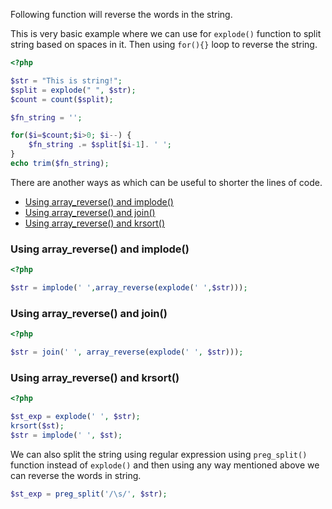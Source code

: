Following function will reverse the words in the string.

This is very basic example where we can use for `explode()` function to split string based on spaces in it. Then using `for(){}` loop to reverse the string.

```php
<?php

$str = "This is string!";
$split = explode(" ", $str);
$count = count($split);

$fn_string = '';

for($i=$count;$i>0; $i--) {
    $fn_string .= $split[$i-1]. ' ';
}
echo trim($fn_string);
```

There are another ways as which can be useful to shorter the lines of code. 

- [Using array_reverse() and implode()](https://github.com/rajeshbakade65/PHP-Codes/blob/master/reverse-words-in-string.md#using-array_reverse-and-implode)
- [Using array_reverse() and join()](https://github.com/rajeshbakade65/PHP-Codes/blob/master/reverse-words-in-string.md#using-array_reverse-and-join)
- [Using array_reverse() and krsort()](https://github.com/rajeshbakade65/PHP-Codes/blob/master/reverse-words-in-string.md#using-array_reverse-and-krsort)

### Using array_reverse() and implode()
```php
<?php

$str = implode(' ',array_reverse(explode(' ',$str)));

```
### Using array_reverse() and join()
```php
<?php

$str = join(' ', array_reverse(explode(' ', $str)));

```
### Using array_reverse() and krsort()
```php
<?php

$st_exp = explode(' ', $str);
krsort($st);
$str = implode(' ', $st);

```

We can also split the string using regular expression using `preg_split()` function instead of `explode()` and then using any way mentioned above we can reverse the words in string.

```php
$st_exp = preg_split('/\s/', $str);
```

